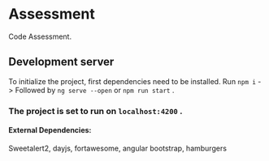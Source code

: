 # Assessment

Code Assessment.

## Development server

To initialize the project, first dependencies need to be installed. 
Run `npm i` -> Followed by `ng serve --open` or `npm run start` .

### The project is set to run on `localhost:4200` .

#### External Dependencies:
Sweetalert2, dayjs, fortawesome, angular bootstrap, hamburgers

